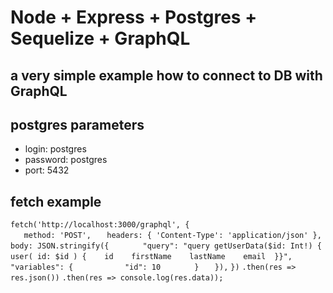 # Node + Express + Postgres + Sequelize + GraphQL
## a very simple example how to connect to DB with GraphQL

## postgres parameters
- login: postgres
- password: postgres
- port: 5432

## fetch example
`fetch('http://localhost:3000/graphql', {`\
`	method: 'POST',`
`	headers: { 'Content-Type': 'application/json' },`
`  	body: JSON.stringify({`
`		"query": "query getUserData($id: Int!) {  user( id: $id ) {    id    firstName    lastName    email  }}",`
`		"variables": {`
`			"id": 10`
`		}`
`	}),`
`})`
`.then(res => res.json())`
`.then(res => console.log(res.data));`
